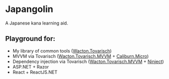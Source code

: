 # Japangolin
A Japanese kana learning aid.

## Playground for:
- My library of common tools ([Wacton.Tovarisch](https://gitlab.com/Wacton/Tovarisch))
- MVVM via Tovarisch ([Wacton.Tovarisch.MVVM](https://gitlab.com/Wacton/Tovarisch/tree/master/Tovarisch.MVVM) + [Caliburn.Micro](http://caliburnmicro.com/))
- Dependency injection via Tovarisch ([Wacton.Tovarisch.MVVM](https://gitlab.com/Wacton/Tovarisch/tree/master/Tovarisch.MVVM) + [Ninject](http://www.ninject.org/))
- ASP.NET + Razor
- React + ReactJS.NET